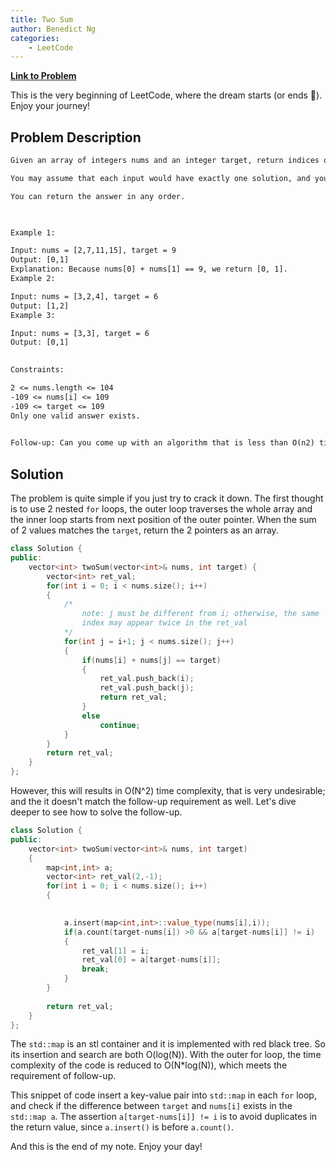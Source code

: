 ```yaml
---
title: Two Sum
author: Benedict Ng
categories:
    - LeetCode
---
```

**[Link to Problem](https://leetcode.com/problems/two-sum/)**

This is the very beginning of LeetCode, where the dream starts (or ends 🤣). Enjoy your journey!

## Problem Description

```txt
Given an array of integers nums and an integer target, return indices of the two numbers such that they add up to target.

You may assume that each input would have exactly one solution, and you may not use the same element twice.

You can return the answer in any order.

 

Example 1:

Input: nums = [2,7,11,15], target = 9
Output: [0,1]
Explanation: Because nums[0] + nums[1] == 9, we return [0, 1].
Example 2:

Input: nums = [3,2,4], target = 6
Output: [1,2]
Example 3:

Input: nums = [3,3], target = 6
Output: [0,1]
 

Constraints:

2 <= nums.length <= 104
-109 <= nums[i] <= 109
-109 <= target <= 109
Only one valid answer exists.
 

Follow-up: Can you come up with an algorithm that is less than O(n2) time complexity?
```

## Solution

The problem is quite simple if you just try to crack it down. The first thought is to use 2 nested `for` loops, the outer loop traverses the whole array and the inner loop starts from next position of the outer pointer. When the sum of 2 values matches the `target`, return the 2 pointers as an array.

```c++
class Solution {
public:
    vector<int> twoSum(vector<int>& nums, int target) {
        vector<int> ret_val;
        for(int i = 0; i < nums.size(); i++)
        {
            /*
                note: j must be different from i; otherwise, the same
                index may appear twice in the ret_val
            */
            for(int j = i+1; j < nums.size(); j++)
            {
                if(nums[i] + nums[j] == target)
                {
                    ret_val.push_back(i);
                    ret_val.push_back(j);
                    return ret_val;
                }
                else
                    continue;
            }
        }
        return ret_val;
    }
};
```

However, this will results in O(N^2) time complexity, that is very undesirable; and the it doesn't match the follow-up requirement as well. Let's dive deeper to see how to solve the follow-up.

```c++
class Solution {
public:
    vector<int> twoSum(vector<int>& nums, int target) 
    {
        map<int,int> a;
        vector<int> ret_val(2,-1);
        for(int i = 0; i < nums.size(); i++)
        {
      

            a.insert(map<int,int>::value_type(nums[i],i));              // Insert an element and its index
            if(a.count(target-nums[i]) >0 && a[target-nums[i]] != i)    // Check if the difference between target and nums[i] exists
            {
                ret_val[1] = i;
                ret_val[0] = a[target-nums[i]];
                break;
            }
        }
  
        return ret_val;
    }
};
```

The `std::map` is an stl container and it is implemented with red black tree. So its insertion and search are both O(log(N)). With the outer for loop, the time complexity of the code is reduced to O(N*log(N)), which meets the requirement of follow-up.

This snippet of code insert a key-value pair into `std::map` in each `for` loop, and check if the difference between `target` and `nums[i]` exists in the `std::map a`. The assertion `a[target-nums[i]] != i` is to avoid duplicates in the return value, since `a.insert()` is before `a.count()`.

And this is the end of my note. Enjoy your day!
